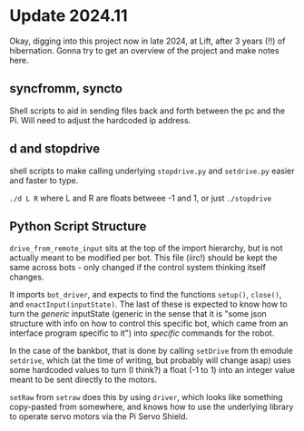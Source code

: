 # Update 2024.11

Okay, digging into this project now in late 2024, at Lift, after 3 years (!!) of hibernation. Gonna try to get an overview of the project and make notes here.

## syncfromm, syncto

Shell scripts to aid in sending files back and forth between the pc and the Pi. Will need to adjust the hardcoded ip address.

## d and stopdrive

shell scripts to make calling underlying `stopdrive.py` and `setdrive.py` easier and faster to type.

`./d L R` where L and R are floats betweee -1 and 1, or just `./stopdrive`

## Python Script Structure

`drive_from_remote_input` sits at the top of the import hierarchy, but is not actually meant to be modified per bot. This file (iirc!) should be kept the same across bots - only changed if the control system thinking itself changes.

It imports `bot_driver`, and expects to find the functions `setup()`, `close()`, and `enactInput(inputState)`. The last of these is expected to know how to turn the *generic* inputState (generic in the sense that it is "some json structure with info on how to control this specific bot, which came from an interface program specific to it") into *specific* commands for the robot.

In the case of the bankbot, that is done by calling `setDrive` from th emodule `setdrive`, which (at the time of writing, but probably will change asap) uses some hardcoded values to turn (I think?) a float (-1 to 1) into an integer value meant to be sent directly to the motors.

`setRaw` from `setraw` does this by using `driver`, which looks like something copy-pasted from somewhere, and knows how to use the underlying library to operate servo motors via the Pi Servo Shield.